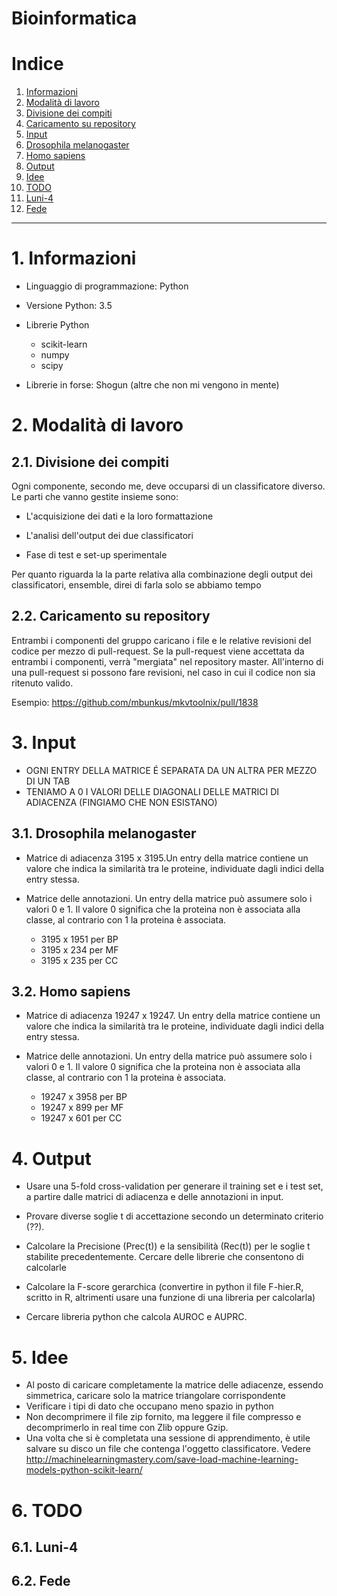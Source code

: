 Bioinformatica
================

# Indice

1. [Informazioni](#1-informazioni)
2. [Modalità di lavoro](#2-modalità-di-lavoro)
  1. [Divisione dei compiti](#21-divisione-dei-compiti)
  2. [Caricamento su repository](#22-caricamento-su-repository)
3. [Input](#3-input)
  1. [Drosophila melanogaster](#31-drosophila-melanogaster)
  2. [Homo sapiens](#32-homo-sapiens)
4. [Output](#4-output)
5. [Idee](#5-idee)
6. [TODO](#6-todo)
  1. [Luni-4](#61-luni-4)
  2. [Fede](#62-fede)

-----------------

# 1. Informazioni

- Linguaggio di programmazione: Python
- Versione Python: 3.5
- Librerie Python
    - scikit-learn
    - numpy
    - scipy

- Librerie in forse: Shogun (altre che non mi vengono in mente)

# 2. Modalità di lavoro

## 2.1. Divisione dei compiti

Ogni componente, secondo me, deve occuparsi di un classificatore diverso. Le parti che vanno gestite insieme sono:

- L'acquisizione dei dati e la loro formattazione

- L'analisi dell'output dei due classificatori

- Fase di test e set-up sperimentale

Per quanto riguarda la la parte relativa alla combinazione degli output dei classificatori, ensemble, direi di farla solo se abbiamo tempo

## 2.2. Caricamento su repository

Entrambi i componenti del gruppo caricano i file e le relative revisioni del codice per mezzo di pull-request. 
Se la pull-request viene accettata da entrambi i componenti, verrà "mergiata" nel repository master.
All'interno di una pull-request si possono fare revisioni, nel caso in cui il codice non sia ritenuto valido.

Esempio: https://github.com/mbunkus/mkvtoolnix/pull/1838

# 3. Input

- OGNI ENTRY DELLA MATRICE É SEPARATA DA UN ALTRA PER MEZZO DI UN TAB
- TENIAMO A 0 I VALORI DELLE DIAGONALI DELLE MATRICI DI ADIACENZA (FINGIAMO CHE NON ESISTANO)


## 3.1. Drosophila melanogaster

- Matrice di adiacenza 3195 x 3195.Un entry della matrice contiene un valore che indica la similarità tra le proteine, individuate dagli indici della entry stessa.

- Matrice delle annotazioni. Un entry della matrice può assumere solo i valori 0 e 1. Il valore 0 significa che la proteina non è associata alla classe, al contrario con 1 la proteina è associata.
    - 3195 x 1951 per BP
    - 3195 x 234 per MF
    - 3195 x 235 per CC

## 3.2. Homo sapiens

- Matrice di adiacenza 19247 x 19247. Un entry della matrice contiene un valore che indica la similarità tra le proteine, individuate dagli indici della entry stessa.

- Matrice delle annotazioni. Un entry della matrice può assumere solo i valori 0 e 1. Il valore 0 significa che la proteina non è associata alla classe, al contrario con 1 la proteina è associata.
    - 19247 x 3958 per BP
    - 19247 x 899 per MF
    - 19247 x 601 per CC

# 4. Output

- Usare una 5-fold cross-validation per generare il training set e i test set, a partire dalle matrici di adiacenza e delle annotazioni in input.

- Provare diverse soglie t di accettazione secondo un determinato criterio (??).

- Calcolare la Precisione (Prec(t)) e la sensibilità (Rec(t)) per le soglie t stabilite precedentemente. Cercare delle librerie che consentono di calcolarle

- Calcolare la F-score gerarchica (convertire in python il file F-hier.R, scritto in R, altrimenti usare una funzione di una libreria per calcolarla)

- Cercare libreria python che calcola AUROC e AUPRC. 


# 5. Idee

- Al posto di caricare completamente la matrice delle adiacenze, essendo simmetrica, caricare solo la matrice triangolare corrispondente
- Verificare i tipi di dato che occupano meno spazio in python
- Non decomprimere il file zip fornito, ma leggere il file compresso e decomprimerlo in real time con Zlib oppure Gzip.
- Una volta che si è completata una sessione di apprendimento, è utile salvare su disco un file che contenga l'oggetto classificatore. Vedere http://machinelearningmastery.com/save-load-machine-learning-models-python-scikit-learn/


# 6. TODO

## 6.1. Luni-4


## 6.2. Fede 



 





